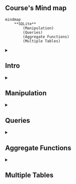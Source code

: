 ## Course's Mind map

```mermaid
mindmap
	**SQLite**
		(Manipulation)
		(Queries)
		(Aggregate Functions)
		(Multiple Tables)
```

<details>
	<summary><h2>Intro</h2></summary>
	
### What is SQLite

##### SQLite é um moto de banco de dados. Ele permite usuários interagir com um banco de dados relacional. Em SQLite, o banco de dados é armazenado em um único arquivo. Esse fato permite uma grande acessibilidade: copiar um banco de dados não é mais complicado do que copiar um arquivo qualquer.

<br>

### Drawbacks To SQLite

##### A sua característica de ser portável o faz uma escolha ruim para quando muito usuários estão atualizando a tabela ao mesmo tempo (para manter integridade, somente um usuário por vez pode alterar a tabela). Ele também não oferece tantas funcionalidades quantos outros motores de banco de dados. Por último, SQLite não valida tipo de dados: onde muito bancos de dados rejeitariam dados que não estão de acordo com o esquema da tabela, SQLite permite a usuários armazenar dados de qualquer tipo em qualquer coluna.

<br>

### Uses for SQLite

##### Mesmo considerando os pontos negativos. os benefícios de ser capaz de acesar e manipular um banco de dados sem envolver uma aplicação servidor são enormes. SQLite é usado mundialmente onde faz sentido armazenar o banco de dados no mesmo dispositivo da aplicação.

<br>

### Introduction to SQL

##### SQL, Structured Query Language, é uma linguagem de programação projetada para gerenciar dados armazenados em um banco de dados relacional. Os comando cobertos nesse curso utiliza SQLite Relational Database Management System.

<br>

### Relational Database

##### Um banco de dados relacional é um banco de dados que organiza informação em uma ou mais tabelas. Uma tabela é uma coleção de dados organizados em linhas e colunas. Tabelas são também conhecidas como relações. Uma coluna é um conjunto de características de um tipo particular. Uma linha é um registro único em uma tabela.

</details>

<details>
	<summary><h2>Manipulation</h2></summary>

```mermaid
mindmap
**Manipulation**
	(CREATE)
	(INSERT INTO)
	(SELECT)
	(ALTER)
	(UPDATE)
	(DELETE)
	(Constraints)
```

### Statements

##### O código abaixo é uma declaração. Uma declaração é um texto que banco de dados reconhece como um comando válido. Declarações sempre terminam con ponto e vírgula.

```sql
CREATE TABLE table_name
(
   column_1 data_type, 
   column_2 data_type, 
   column_3 data_type
);
```

##### 1. <code>CREATE TABLE</code> é um comando. Comandos performam tarefas específicas em SQL. Por convenção, comando são escrito em caxa-alta.
##### 2. <code>table_name</code> se refere ao nome da tabela o qual o comando se aplica.
##### 3. <code>column_1 data_type, column_2 data_type, column_3 data_type</code> são parâmetros. Parâmetros são uma lista de colunas, tipos de dados ou valores que são passados para um comando como sendo um argumento.

<br>


### CREATE

##### Declarações <code>CREATE</code> nos permite crair uma nova tabela em um banco de dados. VOcê pode usar <code>CREATE</code> a qualquer momento para criar uma nova tabela do princípio.

```sql
CREATE TABLE celebs
(
   id INTEGER, 
   name TEXT, 
   age INTEGER
);
```

##### 1. <code>CREATE TABLE</code> é um comando que conta ao SQL que você quer criar uma nova tabela
##### 2. <code>celebs</code> é o nome da tabela;
##### 3. <code>(id INTEGER, name TEXT, age INTEGER)</code> é uma lista de parâmetros definindo cada coluna ou atributo na table e seu tipo de dado.
- <code>id</code> é a primeira coluna da tabela e armazena valores do tipo <code>INTEGER</code>.
- <code>name</code> é a segundo coluna e armazena valores do tipo <code>TEXT</code>.
- <code>age</code> é a terceira coluna e armazena valores to tipo <code>INTEGER</code>.

<br>


### INSERT

##### A declaração <code>INSERT</code> insere uma nova linha na coluna. Nós podemos usar esse comando sempre que for necessário adicionar novas colunas.

```sql
INSERT INTO celebs (id, name, age) 
VALUES (1, 'Justin Bieber', 29);
```

##### 1. <code>INSERT INTO</code> é o comando que adiciona os dados a uma especificada coluna.
##### 2. <code>VALUES</code> é comando que indica os valores que estão sendo inseridos para cada coluna na ordem criada.

<br>


### SELECT

##### A declaração <code>SELECT</code> é utilizadas para recupear dados de uma banco de dados.

```sql
SELECT name FROM celebs;
```

##### 1. <code>SELECT</code> é o comando que indica que essa declaração é uma consulta.
##### 2. <code>FROM celebs</code> especifica o nome da tabela da qual os dados foram consultados.

<br>


```sql
SELECT * FROM celebs;
```

##### <code>*</code> é um caractere coringa especial que estivemos usando até então. Ele nos permite selecionar toda coluna em uma tabela sem ter que nomear cada uma individualmente.

<br>


### ALTER

##### A declaração <code>ALTER TABLE</code> juntamente com <code>ADD COLUMN</code> e <code>RENAME TO</code> permitem alterar a estrutura de uma tabela.

```sql
ALTER TABLE celebs 
ADD COLUMN twitter_handle TEXT;
```

##### 1. <code>ALTER TABLE</code> é o comando que permite você fazer mudanças específicas.
##### 2. <code>ADD COLUMN</code> é o comando que permite você adicionar coluna.
##### 3. <code>RENAME TO</code> é o comando que permite alterar o nome de uma tabela ou coluna;

```sql
ALTER TABLE celebs
RENAME TO celebrities;
```
_Alterando nome da tabela_

```sql
ALTER TABLE celebs
RENAME expenses TO cost; 
```
_Alterando nome da coluna_

<br>


### UPDATE

##### A declaração <code>UPDATE SET</code> permite editar uma linha de uma coluna da tabela com um novo valor que for passado para a declaração.

```sql
UPDATE celebs SET twitter_handle = '@taylorswift13' WHERE id = 4; 
```

##### 1. <code>UPDATE</code> é o comando que edita uma linha da tabela.
##### 2. <code>SET</code> é o comando que especifica a coluna e depois o parâmetro (entre aspas ou não a depender do tipo de dado) que ficará no lugar do anterior.
##### 3. <code>WHERE</code> é comando que especifica qual linha da coluna selecionada será alterada se o parâmetro for verdadeiro. Apesar de não ser necesário para o restante do comando funcionar, se não for acrescentado, todas as linhas da coluna possuirão o mesmo valor passado como parâmetro. Por isso mesmo, é necessária a utilização de um valor que seja único para cada linha da tabela.

<br>


### DELETE

<p>A declaração <code>DELETE FROM</code> apaga uma ou mais linhas de uma tabela.</p>

```sql
DELETE FROM celebs 
WHERE twitter_handle IS NULL;
```

##### 1. <code>DELETE FROM</code> é o comando que permite deletar uma mais linhas de uma tabela.
##### 2. <code>WHERE</code> especifica uma ou mais linhas que serão deletadas confome o parâmetro for verdadeiro.
##### 3. <code>IS NULL</code> é o parâmetro que será analizado com verdadeiro ou não.

<br>


### Constraints

##### As restrições são utilizadas para informar ao sistema de banco de dados que certas colunas possuem características adicionais e que essas características devem ser seguidas.

```sql
CREATE TABLE celebs
(
   id INTEGER PRIMARY KEY, 
   name TEXT UNIQUE,
   date_of_birth TEXT NOT NULL,
   date_of_death TEXT DEFAULT 'Not Applicable'
);
```

##### 1. <code>PRIMARY KEY</code> é a restrição que define uma coluna da tabela como sendo o identificador universal da própria tabela e que não pode ser repetido. Somente é permitida uma restrição dessa por tabela.

##### 2. <code>UNIUE</code> é a restrição que diz que determinada coluna tem um valor único que não pode ser repetido. Tem semelhança com <code>PRIMARY KEY</code> mas não a mesma função.

##### 3. <code>NOT NULL</code> é a restrição que impede a inserção de nova linha em branco na coluna em questão que sejam em branco.

##### 4. <code>DEFAULT</code> é a restrição que declara outro valor padrão caso, na hora de inserção de uma nova linha, esse valor esteja em branco

<br>


</details>

<details>
	<summary><h2>Queries</h2></summary>

```mermaid
mindmap
	**Queries**
		(SELECT)
		(AS)
		(DISTINCT)
		(WHERE)
		(LIKE)
		(IS NULL)
		(BETWEEN)
		(AND)
		(OR)
		(ORDER BY)
		(LIMIT)
		(CASE)
```

### Introduction

##### Um dos principais propósitos de uma linguagem SQL é recuperar informação armazenada no banco de dados. Isso é comumente conhecido como consulta. Consultas permitem-nos comunicar com um banco de dados perguntando e ele devolvendo um conjunto de resultados com dados relevantes.

```sql
SELECT * FROM movies;
```

<br>

 
### SELECT

##### Anteriormente, nós aprendemos que o comando <code>SELECT</code> é usado toda vez que você quer consultar dados de um banco de dados. O <code>*</code> significa que todas as colunas da tabela <code>movies</code> serão recuperadas.

##### Suponha que nós estamos somente interessados em duas das colunas. Nós podemos selecionar colunas individualmente pelo seus nomes.

```sql
SELECT column1, column2 FROM table_name;
```

<br>


### AS

```sql
SELECT name AS 'Titles'
FROM movies;
```

##### 1. <code>AS</code> é a declaração que permite modificar o noma da coluna somente na hora da exibição, mas não modificar de fato na tabela. Está mais para um recurso visual. No caso acima, ao invés de exibir <code>name</code> será exibido <code>Titles.</code>

<br>


### Distinct

```sql
SELECT DISTINCT year FROM movies;
```

##### 1. A declaração <code>DISTINCT</code> é utilizado para exibir linhas de um coluna que possuem valores não repetidos. No caso acima, todas as linhas onde a coluna <code>year</code> possui valores distintos.

<br>


### WHERE

```sql
SELECT * FROM movies WHERE year > 1999;
```

##### 1. <code>WHERE</code> é a declaração que especifica qual linha da coluna selecionada será alterada se o parâmetro for verdadeiro.
##### 2. Podem ser utilizados os seguintes operadores relacionais em conjunto com <code>WHERE</code>:

- <code>=</code>: igual a
- <code>!=</code> diferente de
- <code>></code> maior que
- <code><</code> menor que
- <code>>=</code> maior ou igual a
- <code><=</code> menor ou igual a

<br>


### LIKE

##### O comando <code>LIKE</code> é utilizado em conjunção com <code>SELECT FROM</code> e <code>WHERE</code> para filtrar os dados de uma coluna semelhante ao parâmetro.

```sql
SELECT * FROM movies WHERE name LIKE 'A%';
```

##### 1. Utilizando o caractere coringa <code>%</code> no início do parâmetro, o comando vai procurar qualquer linha que começe com a letra 'A' ou 'a', tanto na forma caixa-alta ou caixa-baixa. É possível buscar por linhas com terminem com mais de um caractere.

<br>

```sql
SELECT * FROM movies WHERE name LIKE '%A';
```

##### 1. Utilizando o caractere coringa <code>%</code> no final do parâmetro, o comando vai procurar qualquer linha que termine com a letra 'A' ou 'a', tanto na forma caixa-alta ou caixa-baixa. É possível buscar por linhas com terminem com mais de um caractere.

<br>

```sql
SELECT * FROM movies WHERE name LIKE '%man%';
```

##### 1. Utilizando o caractere coringa <code>%</code> no início e fim do parâmetro, o comando vai procurar qualquer linha que contenha o texto 'man', tanto na forma caixa-alta ou caixa-baixa.

<br>

```sql
SELECT * FROM movies WHERE name LIKE 'B%A';
```

##### 1. Utilizando o caractere coringa <code>%</code> no meio do parâmetro, o comando vai procurar qualquer linha que começe com 'B' e termine com 'A', tanto na forma caixa-alta ou caixa-baixa.

<br>


### NULL (IS NULL, IS NOT NULL)

##### Esse comando serve para identificar se determinada linha de uma coluna possui ou não o valor em branco ou nulo que não passado no momento de insersação dos dados.

```sql
SELECT name FROM movies WHERE imdb_rating IS NOT NULL;
```
##### 1. no código acima vão ser exibidas a linhas da coluna imd_rating que não sejam nulo

```sql
SELECT name FROM movies WHERE imdb_rating IS NULL;
```
##### 1. no código acima vão ser exibidas a linhas da coluna imd_rating que sejam nulo

<br>


### BETWEEN

##### Essa declaração serve para consultar valores que estejam no alcance delimitado pela consulta, utilizando sempre o comando <code>WHERE</code> para auxiliar quais dados buscar. Quando do uso, o comportamento desse comando é diferente de letras para números.

```sql
SELECT * FROM movies WHERE year BETWEEN 1990 AND 1999;
```

##### Irá pesquisar os anos de 1990 até 1999 inclusive

<br>

```sql
SELECT * FROM movies WHERE name BETWEEN 'A' AND 'J';
```

##### Irá pesquisar os nome dos filmes que comecem entre A e J não inclusivo, ou seja, até a letra I

<br>

```sql
SELECT * FROM movies WHERE year < 1985;
```

##### Também é possível utilizar operadores relacionais no lugar do comando <code>BETWEEN</code>. O código acima irá retornar todos os filmes com o ano de lançamento menor que 1985

<br>

### AND e OR

<p>Assim como na programação, é possível fazer comparações lógicas entre condições na linguagem SQL. Quando utilizando <code>AND</code> somente é feita a consulta quando as duas condições são verdadeiras. Quando <code>OR</code> basta que apena uma das condições seja verdadeira para a consulta ser realizada.</p>

```sql
SELECT * FROM movies WHERE year BETWEEN 1990 AND 1999 AND genre = 'romance';
```

_Comparação feita entre <code>BETWEEN 1990 AND 1999</code> e <code>genre = 'romance'</code>_

<br>

```sql
SELECT * FROM movies WHERE year < 1985 OR genre = 'horror';
```

_Comparação feita entre <code>year < 1985</code> ou <code>genre = 'horror'</code>_

<br>


### ORDERY BY

#### Esse comando é utilizado para ordenar as linhas da tabela através do uso de uma coluna como referência. Utilize os comandos <code>ASC</code> para ordenação ascendente e <code>DESC</code> para ordenação descendente. Por padrão a ordenação é feita do menor para o maior, seja número ou texto.

```sql
SELECT * FROM movies ORDER BY name;
```

##### Nesse caso, as linhas serão ordenada em ordem alfabética

<br>

```sql
SELECT * FROM movies WHERE imdb_rating > 8 ORDER BY year DESC;
```

##### Note que o <code>ORDER BY</code> vem depois de <code>WHERE</code> (se estiver presente)

<br>

```sql
SELECT * FROM movies WHERE year BETWEEN 1990 AND 1999 AND genre = 'romance' ORDER BY year;
```

#### É possível aplicar ordem depois de condições

<br>


### LIMIT

##### Possui a função de limitar a quantidade de linhas que serão buscadas na consulta.

```sql
SELECT * FROM movies WHERE imdb_rating > 8 LIMIT 10;
```

##### É possível utilizar com ou sem outros comandos de consulta.

<br>


### CASE

##### Essa declaração permite criar uma avaliação de múltiplas condições de maneira mais organizada. E permite, também, nova ação caso seja verdadeira tal condição. Entre o comando <code>WHEN</code> e <code>THEN</code> é possível diferentes tipos de condições. Em teoria, não há limite para quais combinações, porém, cuidado, pois elas podem ficar redundantes.

```sql
SELECT name,

CASE

  WHEN imdb_rating > 8 THEN 'Above average'

  WHEN imdb_rating > 9 THEN 'Crazy shit'

  WHEN imdb_rating > 6 THEN 'Good at best'

  ELSE 'Dumpster fire'

END AS 'Notinhas'

FROM movies;
```

##### 1. <code>CASE</code> é utilizado para criar múltiplas condições. 
##### 2. <code>WHEN</code> é a condição utilizada para avaliar se um conjunto de comparações lógicas são verdadeiras.
##### 3. <code>THEN</code> caso seja a comparação verdadeira, retorne alguma informação na coluna adicional.
##### 4. <code>ELSE</code> caso nenhuma comparação lógica seja verdadeira, retorne a consulta com a alguma informação na coluna adicional.
##### 5. <code>END</code> declaração utilizada para dar fim às múltiplas condições iniciada pelo <code>CASE</code> e dar nome à coluna adicional que irá retornar as informações.

<br>


</details>


<details>
	<summary><h2>Aggregate Functions</h2></summary>

</details>

<details>
	<summary><h2>Multiple Tables</h2></summary>

</details>
